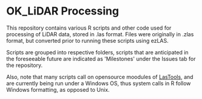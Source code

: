 # OK_LiDAR Processing

This repository contains various R scripts and other code used for processing of LiDAR data, stored in  .las format.  Files were originally in .zlas format, but converted prior to running these scripts using ezLAS. 

Scripts are grouped into respective folders, scripts that are anticipated in the foreseeable future are indicated as  'Milestones' under the Issues tab for the repository.

Also, note that many scripts call on opensource moodules of [LasTools](http://rapidlasso.com/), and are currently being run under a Windows OS, thus system calls in R follow Windows formatting, as opposed to Unix.
